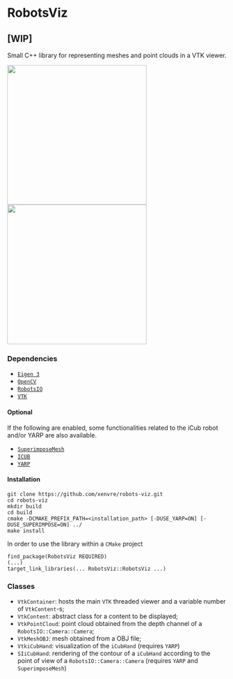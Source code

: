 # RobotsViz
## [WIP]

Small C++ library for representing meshes and point clouds in a VTK viewer.


<img width="320" height="320" src="misc/example_0.png">  <img width="320" height="320" src="misc/example_1.png">

### Dependencies

- [`Eigen 3`](http://eigen.tuxfamily.org/index.php?title=Main_Page)
- [`OpenCV`](https://opencv.org/)
- [`RobotsIO`](https://github.com/xenvre/robots-io)
- [`VTK`](https://vtk.org/)

#### Optional

If the following are enabled, some functionalities related to the iCub robot and/or YARP are also available.

- [`SuperimposeMesh`](https://github.com/robotology/superimpose-mesh-lib)
- [`ICUB`](https://github.com/robotology/icub-main)
- [`YARP`](https://github.com/robotology/yarp)


#### Installation

```
git clone https://github.com/xenvre/robots-viz.git
cd robots-viz
mkdir build
cd build
cmake -DCMAKE_PREFIX_PATH=<installation_path> [-DUSE_YARP=ON] [-DUSE_SUPERIMPOSE=ON] ../
make install
```

In order to use the library within a `CMake` project
```
find_package(RobotsViz REQUIRED)
(...)
target_link_libraries(... RobotsViz::RobotsViz ...)
```

### Classes

- `VtkContainer`: hosts the main `VTK` threaded viewer and a variable number of `VtkContent`-s;
- `VtkContent`: abstract class for a content to be displayed;
- `VtkPointCloud`: point cloud obtained from the depth channel of a `RobotsIO::Camera::Camera`;
- `VtkMeshOBJ`: mesh obtained from a OBJ file;
- `VtkiCubHand`: visualization of the `iCubHand` (requires `YARP`)
- `SIiCubHand`: rendering of the contour of a `iCubHand` according to the point of view of a `RobotsIO::Camera::Camera` (requires `YARP` and `SuperimposeMesh`)

